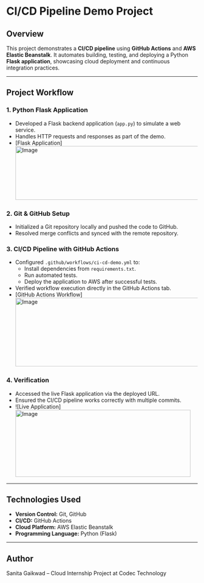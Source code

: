 # CI/CD Pipeline Demo Project

## Overview
This project demonstrates a **CI/CD pipeline** using **GitHub Actions** and **AWS Elastic Beanstalk**. It automates building, testing, and deploying a Python **Flask application**, showcasing cloud deployment and continuous integration practices.

---

## Project Workflow

### 1. Python Flask Application
- Developed a Flask backend application (`app.py`) to simulate a web service.
- Handles HTTP requests and responses as part of the demo.
- [Flask Application] <img width="841" height="141" alt="Image" src="https://github.com/user-attachments/assets/2dc2a0b8-6b49-4daf-940e-060b0c70264c" />  

### 2. Git & GitHub Setup
- Initialized a Git repository locally and pushed the code to GitHub.
- Resolved merge conflicts and synced with the remote repository.

### 3. CI/CD Pipeline with GitHub Actions
- Configured `.github/workflows/ci-cd-demo.yml` to:
  - Install dependencies from `requirements.txt`.
  - Run automated tests.
  - Deploy the application to AWS after successful tests.
- Verified workflow execution directly in the GitHub Actions tab.
- [GitHub Actions Workflow] <img width="1428" height="180" alt="Image" src="https://github.com/user-attachments/assets/a6e3a50d-5383-4e64-809e-dcafb5151873" />

### 4. Verification
- Accessed the live Flask application via the deployed URL.
- Ensured the CI/CD pipeline works correctly with multiple commits.
- ![Live Application] <img width="461" height="176" alt="Image" src="https://github.com/user-attachments/assets/7a78067b-82c3-4f10-baf3-90ef20bd611c" />

---

## Technologies Used
- **Version Control:** Git, GitHub  
- **CI/CD:** GitHub Actions  
- **Cloud Platform:** AWS Elastic Beanstalk  
- **Programming Language:** Python (Flask)  

---

## Author
Sanita Gaikwad – Cloud Internship Project at Codec Technology
